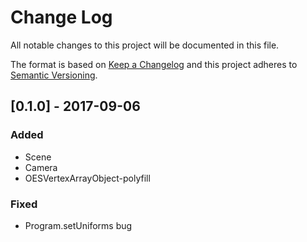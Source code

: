 # Change Log
All notable changes to this project will be documented in this file.

The format is based on [Keep a Changelog](http://keepachangelog.com/)
and this project adheres to [Semantic Versioning](http://semver.org/).


## [0.1.0] - 2017-09-06
### Added
- Scene
- Camera
- OESVertexArrayObject-polyfill

### Fixed
- Program.setUniforms bug

